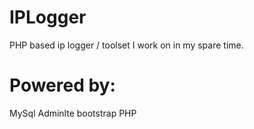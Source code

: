 # IPLogger
PHP based ip logger / toolset I work on in my spare time.

# Powered by:
MySql
Adminlte bootstrap
PHP
